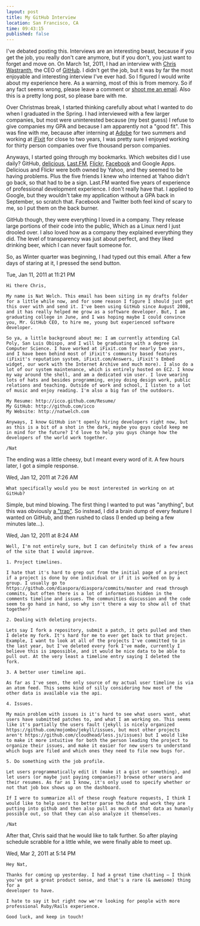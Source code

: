 ```yaml
---
layout: post
title: My GitHub Interview
location: San Francisco, CA
time: 09:43:15
published: false
---
```


I've debated posting this. Interviews are an interesting beast, because if you get the job, you really don't care anymore, but if you don't, you just want to forget and move on. On March 1st, 2011, I had an interview with [Chris Wastranth][], the CEO of [GitHub][]. I didn't get the job, but it was by far the most enjoyable and interesting interview I've ever had. So I figured I would write about my experience here. As a warning, most of this is from memory. So if any fact seems wrong, please leave a comment or [shoot me an email](mailto:nat@natwelch.com). Also this is a pretty long post, so please bare with me.

[GitHub]: http://github.com
[Chris Wastranth]: http://chriswanstrath.com/

Over Christmas break, I started thinking carefully about what I wanted to do when I graduated in the Spring. I had interviewed with a few larger companies, but most were uninterested because (my best guess) I refuse to give companies my GPA and because I am apparently not a "good fit". This was fine with me, because after interning at [Adobe][] for two summers and working at [iFixit][] for close to two years, I was pretty sure I enjoyed working for thirty person companies over five thousand person companies.

[Adobe]: http://www.adobe.com/
[iFixit]: http://www.ifixit.com/

Anyways, I started going through my bookmarks. Which websites did I use daily? GitHub, [delicious][], [Last.FM][], [Flickr][], [Facebook][] and Google Apps. Delicious and Flickr were both owned by Yahoo, and they seemed to be having problems. Plus the five friends I knew who interned at Yahoo didn't go back, so that had to be a sign. Last.FM wanted five years of experience of professional development experience. I don't really have that. I applied to Google, but they wouldn't take my application without a GPA back in September, so scratch that. Facebook and Twitter both feel kind of scary to me, so I put them on the back burner.

[delicious]: http://www.delicious.com/
[Last.FM]: http://www.last.fm/home
[Flickr]: http://flickr.com
[Facebook]: http://facebook.com

GitHub though, they were everything I loved in a company. They release large portions of their code into the public, Which as a Linux nerd I just drooled over. I also loved how as a company they explained everything they did. The level of transparency was just about perfect, and they liked drinking beer, which I can never fault someone for.

So, as Winter quarter was beginning, I had typed out this email. After a few days of staring at it, I pressed the send button.

Tue, Jan 11, 2011 at 11:21 PM

    Hi there Chris,

    My name is Nat Welch. This email has been siting in my drafts folder
    for a little while now, and for some reason I figure I should just get
    this over with and send it. I've been using GitHub since August 2008,
    and it has really helped me grow as a software developer. But, I am
    graduating college in June, and I was hoping maybe I could convince
    you, Mr. GitHub CEO, to hire me, young but experienced software
    developer.

    So ya, a little background about me: I am currently attending Cal
    Poly, San Luis Obispo, and I will be graduating with a degree in
    Computer Science. I have worked at iFixit.com for nearly two years,
    and I have been behind most of iFixit's community based features
    (iFixit's reputation system, iFixit.com/Answers, iFixit's Embed
    widget, our work with the Internet Archive and much more). I also do a
    lot of our system maintenance, which is entirely hosted on EC2. I know
    my way around the shell, and am a dedicated vim user. I love wearing
    lots of hats and besides programming, enjoy doing design work, public
    relations and teaching. Outside of work and school, I listen to a lot
    of music and enjoy reading. I'm also a big fan of the outdoors.

    My Resume: http://icco.github.com/Resume/
    My GitHub: http://github.com/icco
    My Website: http://natwelch.com

    Anyways, I know GitHub isn't openly hiring developers right now, but
    as this is a bit of a shot in the dark, maybe you guys could keep me
    in mind for the future? I'd love to help you guys change how the
    developers of the world work together.

    /Nat

The ending was a little cheesy, but I meant every word of it. A few hours later, I got a simple response.

Wed, Jan 12, 2011 at 7:26 AM

    What specifically would you be most interested in working on at GitHub?

Simple, but mind blowing. The first thing I wanted to put was "anything", but this was obviously [a "trap"](http://www.youtube.com/watch?v=dddAi8FF3F4). So instead, I did a brain dump of every feature I wanted on GitHub, and then rushed to class (I ended up being a few minutes late...).

Wed, Jan 12, 2011 at 8:24 AM

    Well, I'm not entirely sure, but I can definitely think of a few areas
    of the site that I would improve.

    1. Project timelines.

    I hate that it's hard to grep out from the initial page of a project
    if a project is done by one individual or if it is worked on by a
    group. I usually go to
    https://github.com/diaspora/diaspora/commits/master and read through
    commits, but often there is a lot of information hidden in the
    comments timeline and issues. The communities discussion and the code
    seem to go hand in hand, so why isn't there a way to show all of that
    together?

    2. Dealing with deleting projects.

    Lets say I fork a repository, submit a patch, it gets pulled and then
    I delete my fork. It's hard for me to ever get back to that project.
    Example, I want to look at all of the projects I've committed to in
    the last year, but I've deleted every fork I've made, currently I
    believe this is impossible, and it would be nice data to be able to
    pull out. At the very least a timeline entry saying I deleted the
    fork.

    3. A better user timeline api.

    As far as I've seen, the only source of my actual user timeline is via
    an atom feed. This seems kind of silly considering how most of the
    other data is available via the api.

    4. Issues.

    My main problem with issues is it's hard to see what users want, what
    users have submitted patches to, and what I am working on. This seems
    like it's partially the users fault (jekyll is nicely organized
    https://github.com/mojombo/jekyll/issues, but most other projects
    aren't https://github.com/cloudhead/less.js/issues) but I would like
    to make it more intuitive for both the person leading the project to
    organize their issues, and make it easier for new users to understand
    which bugs are filed and which ones they need to file new bugs for.

    5. Do something with the job profile.

    Let users programmatically edit it (make it a gist or something), and
    let users (or maybe just paying companies?) browse other users and
    their resumes. As far as I know, it's only used to specify whether or
    not that job box shows up on the dashboard.

    If I were to summarize all of these rough feature requests, I think I
    would like to help users to better parse the data and work they are
    putting into github and then also pull as much of that data as humanly
    possible out, so that they can also analyze it themselves.

    /Nat

After that, Chris said that he would like to talk further. So after playing schedule scrabble for a little while, we were finally able to meet up.

Wed, Mar 2, 2011 at 5:14 PM

    Hey Nat,

    Thanks for coming up yesterday. I had a great time chatting — I think
    you've got a great product sense, and that's a rare (& awesome) thing for a
    developer to have.

    I hate to say it but right now we're looking for people with more
    professional Ruby/Rails experience.

    Good luck, and keep in touch!


